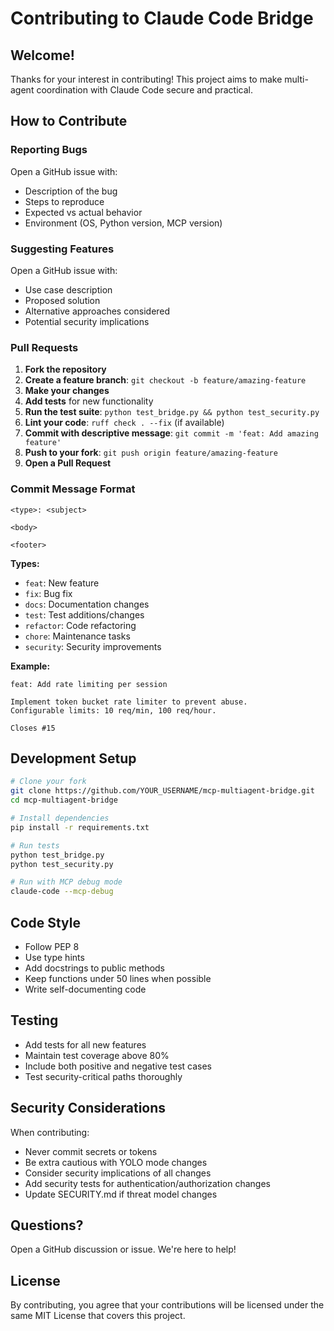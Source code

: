 # Contributing to Claude Code Bridge

## Welcome!

Thanks for your interest in contributing! This project aims to make multi-agent
coordination with Claude Code secure and practical.

## How to Contribute

### Reporting Bugs

Open a GitHub issue with:
- Description of the bug
- Steps to reproduce
- Expected vs actual behavior
- Environment (OS, Python version, MCP version)

### Suggesting Features

Open a GitHub issue with:
- Use case description
- Proposed solution
- Alternative approaches considered
- Potential security implications

### Pull Requests

1. **Fork the repository**
2. **Create a feature branch**: `git checkout -b feature/amazing-feature`
3. **Make your changes**
4. **Add tests** for new functionality
5. **Run the test suite**: `python test_bridge.py && python test_security.py`
6. **Lint your code**: `ruff check . --fix` (if available)
7. **Commit with descriptive message**: `git commit -m 'feat: Add amazing feature'`
8. **Push to your fork**: `git push origin feature/amazing-feature`
9. **Open a Pull Request**

### Commit Message Format

```
<type>: <subject>

<body>

<footer>
```

**Types:**
- `feat`: New feature
- `fix`: Bug fix
- `docs`: Documentation changes
- `test`: Test additions/changes
- `refactor`: Code refactoring
- `chore`: Maintenance tasks
- `security`: Security improvements

**Example:**
```
feat: Add rate limiting per session

Implement token bucket rate limiter to prevent abuse.
Configurable limits: 10 req/min, 100 req/hour.

Closes #15
```

## Development Setup

```bash
# Clone your fork
git clone https://github.com/YOUR_USERNAME/mcp-multiagent-bridge.git
cd mcp-multiagent-bridge

# Install dependencies
pip install -r requirements.txt

# Run tests
python test_bridge.py
python test_security.py

# Run with MCP debug mode
claude-code --mcp-debug
```

## Code Style

- Follow PEP 8
- Use type hints
- Add docstrings to public methods
- Keep functions under 50 lines when possible
- Write self-documenting code

## Testing

- Add tests for all new features
- Maintain test coverage above 80%
- Include both positive and negative test cases
- Test security-critical paths thoroughly

## Security Considerations

When contributing:
- Never commit secrets or tokens
- Be extra cautious with YOLO mode changes
- Consider security implications of all changes
- Add security tests for authentication/authorization changes
- Update SECURITY.md if threat model changes

## Questions?

Open a GitHub discussion or issue. We're here to help!

## License

By contributing, you agree that your contributions will be licensed under
the same MIT License that covers this project.
